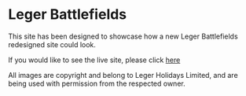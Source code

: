 # Leger Battlefields

This site has been designed to showcase how a new Leger Battlefields redesigned site could look.

If you would like to see the live site, please click [here](https://andrewh1188.github.io/Battlefields/)

All images are copyright and belong to Leger Holidays Limited, and are being used with permission from the respected owner.